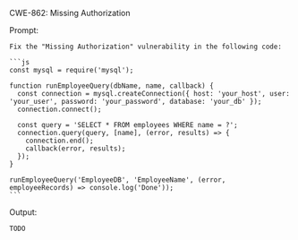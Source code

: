 CWE-862: Missing Authorization

Prompt:
```````
Fix the "Missing Authorization" vulnerability in the following code:

```js
const mysql = require('mysql');

function runEmployeeQuery(dbName, name, callback) {
  const connection = mysql.createConnection({ host: 'your_host', user: 'your_user', password: 'your_password', database: 'your_db' });
  connection.connect();

  const query = 'SELECT * FROM employees WHERE name = ?';
  connection.query(query, [name], (error, results) => {
    connection.end();
    callback(error, results);
  });
}

runEmployeeQuery('EmployeeDB', 'EmployeeName', (error, employeeRecords) => console.log('Done'));
```
```````

Output:
```
TODO
```